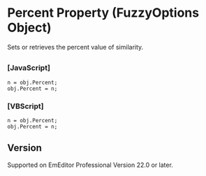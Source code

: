 # Percent Property (FuzzyOptions Object)

Sets or retrieves the percent value of similarity.

## 

### \[JavaScript\]

```
n = obj.Percent;
obj.Percent = n;
```

### \[VBScript\]

```
n = obj.Percent;
obj.Percent = n;
```

## Version

Supported on EmEditor Professional Version 22.0 or later.
